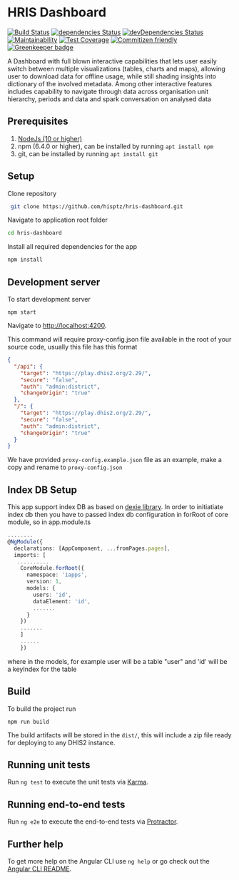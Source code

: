 # HRIS Dashboard

[![Build Status](https://travis-ci.org/hisptz/hris-dashboard-app.svg?branch=master)](https://travis-ci.org/hisptz/hris-dashboard-app)
[![dependencies Status](https://david-dm.org/hisptz/hris-dashboard-app/status.svg)](https://david-dm.org/hisptz/hris-dashboard)
[![devDependencies Status](https://david-dm.org/hisptz/hris-dashboard-app/dev-status.svg)](https://david-dm.org/hisptz/hris-dashboard?type=dev)
[![Maintainability](https://api.codeclimate.com/v1/badges/5735498569bed0f37266/maintainability)](https://codeclimate.com/github/hisptz/hris-dashboard-app/maintainability)
[![Test Coverage](https://api.codeclimate.com/v1/badges/5735498569bed0f37266/test_coverage)](https://codeclimate.com/github/hisptz/hris-dashboard-app/test_coverage)
[![Commitizen friendly](https://img.shields.io/badge/commitizen-friendly-brightgreen.svg)](http://commitizen.github.io/cz-cli/) [![Greenkeeper badge](https://badges.greenkeeper.io/hisptz/hris-dashboard-app.svg)](https://greenkeeper.io/)

A Dashboard with full blown interactive capabilities that lets user easily switch between multiple visualizations (tables, charts and maps), allowing user to download data for offline usage, while still shading insights into dictionary of the involved metadata. Among other interactive features includes capability to navigate through data across organisation unit hierarchy, periods and data and spark conversation on analysed data

## Prerequisites

1. [NodeJs (10 or higher)](https://nodejs.org)
2. npm (6.4.0 or higher), can be installed by running `apt install npm`
3. git, can be installed by running `apt install git`

## Setup

Clone repository

```bash
 git clone https://github.com/hisptz/hris-dashboard.git
```

Navigate to application root folder

```bash
cd hris-dashboard
```

Install all required dependencies for the app

```bash
npm install
```

## Development server

To start development server

`npm start`

Navigate to [http://localhost:4200](http://localhost:4200).

This command will require proxy-config.json file available in the root of your source code, usually this file has this format

```json
{
  "/api": {
    "target": "https://play.dhis2.org/2.29/",
    "secure": "false",
    "auth": "admin:district",
    "changeOrigin": "true"
  },
  "/": {
    "target": "https://play.dhis2.org/2.29/",
    "secure": "false",
    "auth": "admin:district",
    "changeOrigin": "true"
  }
}
```

We have provided `proxy-config.example.json` file as an example, make a copy and rename to `proxy-config.json`

## Index DB Setup

This app support index DB as based on [dexie library](https://dexie.org/). In order to initiatiate index db then you have to passed index db configuration in forRoot of core module, so in app.module.ts

```ts
........
@NgModule({
  declarations: [AppComponent, ...fromPages.pages],
  imports: [
   ..........
    CoreModule.forRoot({
      namespace: 'iapps',
      version: 1,
      models: {
        users: 'id',
        dataElement: 'id',
        .......
      }
    })
    .......
    ]
    ......
    })
```

where in the models, for example user will be a table "user" and 'id' will be a keyIndex for the table

## Build

To build the project run

`npm run build`

The build artifacts will be stored in the `dist/`, this will include a zip file ready for deploying to any DHIS2 instance.

## Running unit tests

Run `ng test` to execute the unit tests via [Karma](https://karma-runner.github.io).

## Running end-to-end tests

Run `ng e2e` to execute the end-to-end tests via [Protractor](http://www.protractortest.org/).

## Further help

To get more help on the Angular CLI use `ng help` or go check out the [Angular CLI README](https://github.com/angular/angular-cli/blob/master/README.md).
